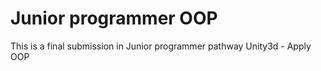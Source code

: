 # Junior programmer OOP
 This is a final submission in Junior programmer pathway Unity3d  - Apply OOP
